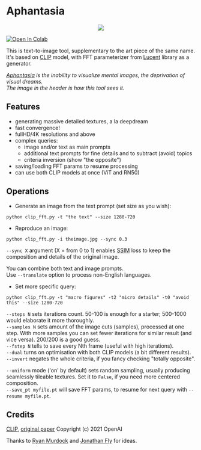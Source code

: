 # Aphantasia

<p align='center'><img src='_out/Aphantasia.jpg' /></p>

[![Open In Colab](https://colab.research.google.com/assets/colab-badge.svg)](https://colab.research.google.com/github/eps696/aphantasia/blob/master/Aphantasia.ipynb)

This is text-to-image tool, supplementary to the art piece of the same name.   
It's based on [CLIP] model, with FFT parameterizer from [Lucent] library as a generator. 

*[Aphantasia] is the inability to visualize mental images, the deprivation of visual dreams.  
The image in the header is how this tool sees it.*

## Features
* generating massive detailed textures, a la deepdream
* fast convergence!
* fullHD/4K resolutions and above
* complex queries:
	* image and/or text as main prompts
	* additional text prompts for fine details and to subtract (avoid) topics
	* criteria inversion (show "the opposite")
* saving/loading FFT params to resume processing
* can use both CLIP models at once (ViT and RN50)

## Operations

* Generate an image from the text prompt (set size as you wish):
```
python clip_fft.py -t "the text" --size 1280-720
```
* Reproduce an image:
```
python clip_fft.py -i theimage.jpg --sync 0.3
```
`--sync X` argument (X = from 0 to 1) enables [SSIM] loss to keep the composition and details of the original image. 

You can combine both text and image prompts.  
Use `--translate` option to process non-English languages. 

* Set more specific query:
```
python clip_fft.py -t "macro figures" -t2 "micro details" -t0 "avoid this" --size 1280-720 
```

`--steps N` sets iterations count. 50-100 is enough for a starter; 500-1000 would elaborate it more thoroughly.  
`--samples N` sets amount of the image cuts (samples), processed at one step. With more samples you can set fewer iterations for similar result (and vice versa). 200/200 is a good guess.  
`--fstep N` tells to save every Nth frame (useful with high iterations).  
`--dual` turns on optimisation with both CLIP models (a bit different results).  
`--invert` negates the whole criteria, if you fancy checking "totally opposite".

`--uniform` mode ('on' by default) sets random sampling, usually producing seamlessly tileable textures. Set it to `False`, if you need more centered composition.  
`--save_pt myfile.pt` will save FFT params, to resume for next query with `--resume myfile.pt`.

## Credits

[CLIP], [original paper] 
Copyright (c) 2021 OpenAI

Thanks to [Ryan Murdock] and [Jonathan Fly] for ideas.

[Aphantasia]: <https://en.wikipedia.org/wiki/Aphantasia>
[CLIP]: <https://openai.com/blog/clip>
[Lucent]: <https://github.com/greentfrapp/lucent>
[SSIM]: <https://github.com/Po-Hsun-Su/pytorch-ssim>
[Ryan Murdock]: <https://rynmurdock.github.io/>
[Jonathan Fly]: <https://twitter.com/jonathanfly>
[original paper]: <https://cdn.openai.com/papers/Learning_Transferable_Visual_Models_From_Natural_Language_Supervision.pdf>